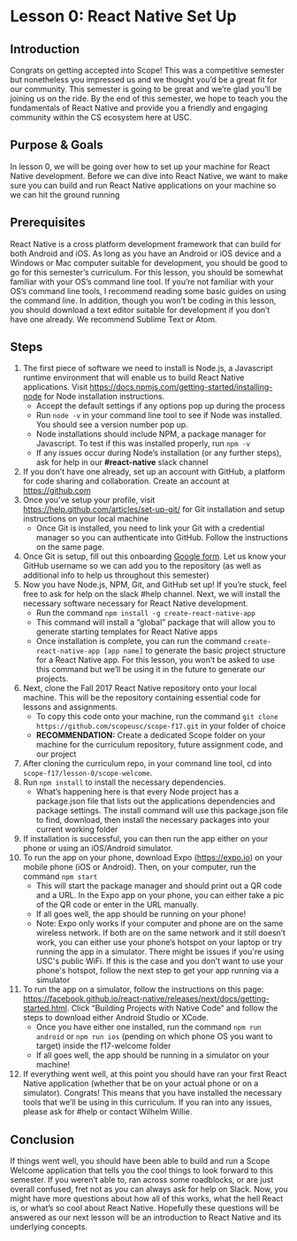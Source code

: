 # Lesson 0: React Native Set Up

## Introduction

Congrats on getting accepted into Scope! This was a competitive semester but nonetheless you impressed us and we thought you’d be a great fit for our community.  This semester is going to be great and we’re glad you’ll be joining us on the ride. By the end of this semester, we hope to teach you the fundamentals of React Native and provide you a friendly and engaging community within the CS ecosystem here at USC.

## Purpose & Goals
In lesson 0, we will be going over how to set up your machine for React Native development. Before we can dive into React Native, we want to make sure you can build and run React Native applications on your machine so we can hit the ground running 

## Prerequisites
React Native is a cross platform development framework that can build for both Android and iOS. As long as you have an Android or iOS device and a Windows or Mac computer suitable for development, you should be good to go for this semester’s curriculum.
For this lesson, you should be somewhat familiar with your OS’s command line tool. If you’re not familiar with your OS’s command line tools, I recommend reading some basic guides on using the command line. 
In addition, though you won’t be coding in this lesson, you should download a text editor suitable for development if you don’t have one already. We recommend Sublime Text or Atom.

## Steps
1. The first piece of software we need to install is Node.js, a Javascript runtime environment that will enable us to build React Native applications. Visit https://docs.npmjs.com/getting-started/installing-node for Node installation instructions.
    * Accept the default settings if any options pop up during the process
    * Run  `node -v`  in your command line tool to see if Node was installed. You should see a version number pop up.
    * Node installations should include NPM, a package manager for Javascript. To test if this was installed properly, run  `npm -v`
    * If any issues occur during Node’s installation (or any further steps), ask for help in our **#react-native** slack channel
2. If you don’t have one already, set up an account with GitHub, a platform for code sharing and collaboration. Create an account at https://github.com 
3. Once you’ve setup your profile,  visit https://help.github.com/articles/set-up-git/ for Git installation and setup instructions on your local machine
    * Once Git is installed, you need to link your Git with a credential manager so you can authenticate into GitHub. Follow the instructions on the same page.
4. Once Git is setup, fill out this onboarding [Google form](https://docs.google.com/forms/d/e/1FAIpQLSc6uhjtJxuHir5Ki1YP8a95xneqVmdthXOaKWEbs3lbjJ-qCw/viewform?usp=sf_link). Let us know your GitHub username so we can add you to the repository (as well as additional info to help us throughout this semester)
5. Now you have Node.js, NPM, Git, and GitHub set up! If you’re stuck, feel free to ask for help on the slack #help channel. Next, we will install the necessary software necessary for React Native development.
    * Run the command `npm install -g create-react-native-app`
    * This command will install a “global” package that will allow you to generate starting templates for React Native apps
    * Once installation is complete, you can run the command `create-react-native-app [app name]` to generate the basic project structure for a React Native app. For this lesson, you won’t be asked to use this command but we’ll be using it in the future to generate our projects.
6. Next, clone the Fall 2017 React Native repository onto your local machine. This will be the repository containing essential code for lessons and assignments.
    * To copy this code onto your machine, run the command `git clone https://github.com/scopeusc/scope-f17.git` in your folder of choice
    * **RECOMMENDATION:** Create a dedicated Scope folder on your machine for the curriculum repository, future assignment code, and our project
7. After cloning the curriculum repo, in your command line tool, cd into `scope-f17/lesson-0/scope-welcome`.
8. Run `npm install` to install the necessary dependencies. 
    * What’s happening here is that every Node project has a package.json file that lists out the applications dependencies and package settings. The install command will use this package.json file to find, download, then install the necessary packages into your current working folder
9. If installation is successful, you can then run the app either on your phone or using an iOS/Android simulator. 
10. To run the app on your phone, download Expo (https://expo.io) on your mobile phone (iOS or Android). Then, on your computer, run the command `npm start`
    * This will start the package manager and should print out a QR code and a URL. In the Expo app on your phone, you can either take a pic of the QR code or enter in the URL manually. 
    * If all goes well, the app should be running on your phone!
    * Note: Expo only works if your computer and phone are on the same wireless network. If both are on the same network and it still doesn’t work, you can either use your phone’s hotspot on your laptop or try running the app in a simulator. There might be issues if you're using USC's public WiFi. If this is the case and you don't want to use your phone's hotspot, follow the next step to get your app running via a simulator
11. To run the app on a simulator, follow the instructions on this page: https://facebook.github.io/react-native/releases/next/docs/getting-started.html. Click “Building Projects with Native Code” and follow the steps to download either Android Studio or XCode.
    * Once you have either one installed, run the command `npm run android` or `npm run ios` (pending on which phone OS you want to target) inside the f17-welcome folder
    * If all goes well, the app should be running in a simulator on your machine!
12. If everything went well, at this point you should have ran your first React Native application (whether that be on your actual phone or on a simulator). Congrats! This means that you have installed the necessary tools that we’ll be using in this curriculum. If you ran into any issues, please ask for #help or contact Wilhelm Willie. 

##  Conclusion
If things went well, you should have been able to build and run a Scope Welcome application that tells you the cool things to look forward to this semester. If you weren’t able to, ran across some roadblocks, or are just overall confused, fret not as you can always ask for help on Slack. 
Now, you might have more questions about how all of this works, what the hell React is, or what’s so cool about React Native. Hopefully these questions will be answered as our next lesson will be an introduction to React Native and its underlying concepts.

